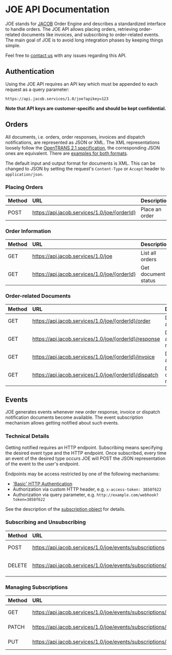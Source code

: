 
# JOE API Documentation

JOE stands for [JACOB](https://www.jacob.de/) Order Engine and describes a standardized interface to handle orders. The JOE API allows placing orders, retrieving order-related documents like invoices, and subscribing to order-related events. The main goal of JOE is to avoid long integration phases by keeping things simple.

Feel free to [contact us](mailto:joe.api@jacob.de) with any issues regarding this API.

## Authentication
Using the JOE API requires an API key which must be appended to each request as a query parameter:
```
https://api.jacob.services/1.0/joe?apikey=123
```

**Note that API keys are customer-specific and should be kept confidential.**

## Orders

All documents, i.e. orders, order responses, invoices and dispatch notifications, are represented as JSON or XML. The XML representations loosely follow the [OpenTRANS 2.1 specification](https://www.digital.iao.fraunhofer.de/de/publikationen/OpenTRANS21.html), the corresponding JSON ones are equivalent. There are [examples for both formats](orders/document_objects.md).

The default input and output format for documents is XML. This can be changed to JSON by setting the request's `Content-Type` or `Accept` header to `application/json`.

### Placing Orders
| Method | URL | Description | Details |
| :--- | :--- | :--- | :--- |
| POST | https://api.jacob.services/1.0/joe/{orderId} | Place an order | [Link](orders/place_order.md) |

### Order Information
| Method | URL | Description | Details |
| :--- | :--- | :--- | :--- |
| GET | https://api.jacob.services/1.0/joe | List all orders | [Link](orders/list_orders.md) |
| GET | https://api.jacob.services/1.0/joe/{orderId} | Get document status | [Link](orders/get_document_status.md) |

### Order-related Documents
| Method | URL | Description | Details |
| :--- | :--- | :--- | :--- |
| GET | https://api.jacob.services/1.0/joe/{orderId}/order | Download an order | [Link](orders/get_order.md) |
| GET | https://api.jacob.services/1.0/joe/{orderId}/response | Download an order response | [Link](orders/get_response.md) |
| GET | https://api.jacob.services/1.0/joe/{orderId}/invoice | Download an invoice | [Link](orders/get_invoice.md) |
| GET | https://api.jacob.services/1.0/joe/{orderId}/dispatch | Download a dispatch notification | [Link](orders/get_dispatch.md) |

## Events
JOE generates events whenever new order response, invoice or dispatch notification documents become available. The event subscription mechanism allows getting notified about such events.

### Technical Details
Getting notified requires an HTTP endpoint. Subscribing means specifying the desired event type and the HTTP endpoint. Once subscribed, every time an event of the desired type occurs JOE will POST the JSON representation of the event to the user's endpoint.

Endpoints may be access restricted by one of the following mechanisms:
* ['Basic' HTTP Authentication](https://en.wikipedia.org/wiki/Basic_access_authentication)
* Authorization via custom HTTP header, e.g. `x-access-token: 3858f622`
* Authorization via query parameter, e.g. `http://example.com/webhook?token=3858f622`

See the description of the [subscription object](events/subscription_object.md) for details.

### Subscribing and Unsubscribing
| Method | URL | Description | Details |
| :--- | :--- | :--- | :--- |
| POST | https://api.jacob.services/1.0/joe/events/subscriptions | Subscribe to an event | [Link](events/subscribe.md) |
| DELETE | https://api.jacob.services/1.0/joe/events/subscriptions/{subId} | Unsubscribe from an event | [Link](events/unsubscribe.md) |

### Managing Subscriptions
| Method | URL | Description | Details |
| :--- | :--- | :--- | :--- |
| GET | https://api.jacob.services/1.0/joe/events/subscriptions/{subId} | Fetch a subscription | [Link](events/get_subscription.md) |
| PATCH | https://api.jacob.services/1.0/joe/events/subscriptions/{subId} | Change a subscription | [Link](events/change_subscription.md) |
| PUT | https://api.jacob.services/1.0/joe/events/subscriptions/{subId} | Replace a subscription | [Link](events/replace_subscription.md) |
